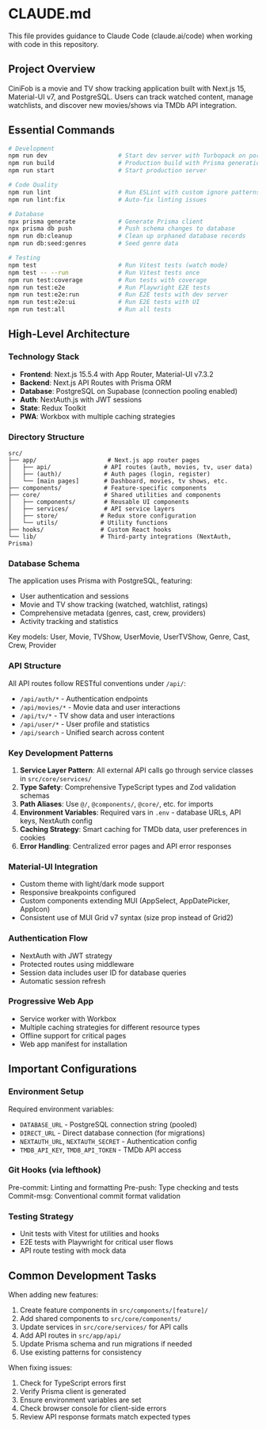 # CLAUDE.md

This file provides guidance to Claude Code (claude.ai/code) when working with code in this repository.

## Project Overview

CiniFob is a movie and TV show tracking application built with Next.js 15, Material-UI v7, and PostgreSQL. Users can track watched content, manage watchlists, and discover new movies/shows via TMDb API integration.

## Essential Commands

```bash
# Development
npm run dev                    # Start dev server with Turbopack on port 3000
npm run build                  # Production build with Prisma generation
npm run start                  # Start production server

# Code Quality
npm run lint                   # Run ESLint with custom ignore patterns
npm run lint:fix               # Auto-fix linting issues

# Database
npx prisma generate            # Generate Prisma client
npx prisma db push             # Push schema changes to database
npm run db:cleanup             # Clean up orphaned database records
npm run db:seed:genres         # Seed genre data

# Testing
npm test                       # Run Vitest tests (watch mode)
npm test -- --run              # Run Vitest tests once
npm run test:coverage          # Run tests with coverage
npm run test:e2e               # Run Playwright E2E tests
npm run test:e2e:run           # Run E2E tests with dev server
npm run test:e2e:ui            # Run E2E tests with UI
npm run test:all               # Run all tests
```

## High-Level Architecture

### Technology Stack

- **Frontend**: Next.js 15.5.4 with App Router, Material-UI v7.3.2
- **Backend**: Next.js API Routes with Prisma ORM
- **Database**: PostgreSQL on Supabase (connection pooling enabled)
- **Auth**: NextAuth.js with JWT sessions
- **State**: Redux Toolkit
- **PWA**: Workbox with multiple caching strategies

### Directory Structure

```
src/
├── app/                    # Next.js app router pages
│   ├── api/               # API routes (auth, movies, tv, user data)
│   ├── (auth)/            # Auth pages (login, register)
│   └── [main pages]       # Dashboard, movies, tv shows, etc.
├── components/            # Feature-specific components
├── core/                  # Shared utilities and components
│   ├── components/        # Reusable UI components
│   ├── services/          # API service layers
│   ├── store/            # Redux store configuration
│   └── utils/            # Utility functions
├── hooks/                # Custom React hooks
└── lib/                  # Third-party integrations (NextAuth, Prisma)
```

### Database Schema

The application uses Prisma with PostgreSQL, featuring:

- User authentication and sessions
- Movie and TV show tracking (watched, watchlist, ratings)
- Comprehensive metadata (genres, cast, crew, providers)
- Activity tracking and statistics

Key models: User, Movie, TVShow, UserMovie, UserTVShow, Genre, Cast, Crew, Provider

### API Structure

All API routes follow RESTful conventions under `/api/`:

- `/api/auth/*` - Authentication endpoints
- `/api/movies/*` - Movie data and user interactions
- `/api/tv/*` - TV show data and user interactions
- `/api/user/*` - User profile and statistics
- `/api/search` - Unified search across content

### Key Development Patterns

1. **Service Layer Pattern**: All external API calls go through service classes in `src/core/services/`
2. **Type Safety**: Comprehensive TypeScript types and Zod validation schemas
3. **Path Aliases**: Use `@/`, `@components/`, `@core/`, etc. for imports
4. **Environment Variables**: Required vars in `.env` - database URLs, API keys, NextAuth config
5. **Caching Strategy**: Smart caching for TMDb data, user preferences in cookies
6. **Error Handling**: Centralized error pages and API error responses

### Material-UI Integration

- Custom theme with light/dark mode support
- Responsive breakpoints configured
- Custom components extending MUI (AppSelect, AppDatePicker, AppIcon)
- Consistent use of MUI Grid v7 syntax (size prop instead of Grid2)

### Authentication Flow

- NextAuth with JWT strategy
- Protected routes using middleware
- Session data includes user ID for database queries
- Automatic session refresh

### Progressive Web App

- Service worker with Workbox
- Multiple caching strategies for different resource types
- Offline support for critical pages
- Web app manifest for installation

## Important Configurations

### Environment Setup

Required environment variables:

- `DATABASE_URL` - PostgreSQL connection string (pooled)
- `DIRECT_URL` - Direct database connection (for migrations)
- `NEXTAUTH_URL`, `NEXTAUTH_SECRET` - Authentication config
- `TMDB_API_KEY`, `TMDB_API_TOKEN` - TMDb API access

### Git Hooks (via lefthook)

Pre-commit: Linting and formatting
Pre-push: Type checking and tests
Commit-msg: Conventional commit format validation

### Testing Strategy

- Unit tests with Vitest for utilities and hooks
- E2E tests with Playwright for critical user flows
- API route testing with mock data

## Common Development Tasks

When adding new features:

1. Create feature components in `src/components/[feature]/`
2. Add shared components to `src/core/components/`
3. Update services in `src/core/services/` for API calls
4. Add API routes in `src/app/api/`
5. Update Prisma schema and run migrations if needed
6. Use existing patterns for consistency

When fixing issues:

1. Check for TypeScript errors first
2. Verify Prisma client is generated
3. Ensure environment variables are set
4. Check browser console for client-side errors
5. Review API response formats match expected types
